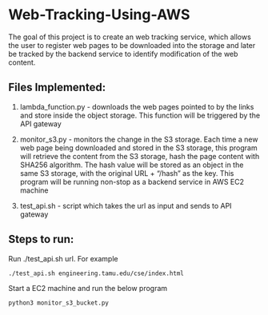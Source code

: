 # Web-Tracking-Using-AWS

The goal of this project is to create an web tracking service, which allows the user to register web pages to be downloaded into the storage and later be tracked by the backend service to identify modification of the web content. 

## Files Implemented:
1. lambda_function.py - downloads the web pages pointed to by the links and store inside the object storage. This function will be triggered by the API gateway

2. monitor_s3.py - monitors the change in the S3 storage. Each time a new web page being downloaded and stored in the S3 storage, this program will retrieve the content from the S3 storage, hash the page content with SHA256 algorithm. The hash value will be stored as an object in the same S3 storage, with the original URL + “/hash” as the key. This program will be running non-stop as a backend service in AWS EC2 machine

3. test_api.sh - script which takes the url as input and sends to API gateway

## Steps to run:
Run ./test_api.sh url. For example
```
./test_api.sh engineering.tamu.edu/cse/index.html
```

Start a EC2 machine and run the below program
```
python3 monitor_s3_bucket.py
```
